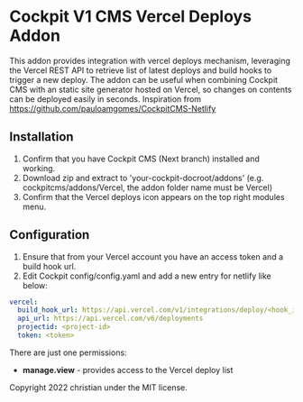  # Cockpit V1 CMS Vercel Deploys Addon

This addon provides integration with vercel deploys mechanism, leveraging the Vercel REST API to retrieve list of latest deploys and build hooks to trigger a new deploy. The addon can be useful when combining Cockpit CMS with an static site generator hosted on Vercel, so changes on contents can be deployed easily in seconds. Inspiration from https://github.com/pauloamgomes/CockpitCMS-Netlify

## Installation

1. Confirm that you have Cockpit CMS (Next branch) installed and working.
2. Download zip and extract to 'your-cockpit-docroot/addons' (e.g. cockpitcms/addons/Vercel, the addon folder name must be Vercel)
3. Confirm that the Vercel deploys icon appears on the top right modules menu.

## Configuration

1. Ensure that from your Vercel account you have an access token and a build hook url.
2. Edit Cockpit config/config.yaml and add a new entry for netlify like below:

```yaml
vercel:
  build_hook_url: https://api.vercel.com/v1/integrations/deploy/<hook_id>
  api_url: https://api.vercel.com/v6/deployments
  projectid: <project-id>
  token: <token>
```


There are just one permissions:

- **manage.view** - provides access to the Vercel deploy list


Copyright 2022 christian under the MIT license.